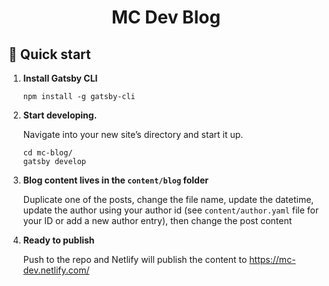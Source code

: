 <h1 align="center">
  MC Dev Blog
</h1>


## 🚀 Quick start

1.  **Install Gatsby CLI**

    ```npm install -g gatsby-cli```

1.  **Start developing.**

    Navigate into your new site’s directory and start it up.

    ```shell
    cd mc-blog/
    gatsby develop
    ```

1.  **Blog content lives in the `content/blog` folder**

    Duplicate one of the posts, change the file name, update the datetime, update the author using your author id (see `content/author.yaml` file for your ID or add a new author entry), then change the post content

1. **Ready to publish**

    Push to the repo and Netlify will publish the content to https://mc-dev.netlify.com/
